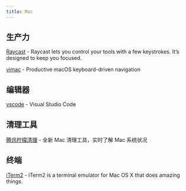 ```yaml
---
title: Mac
---
```


## 生产力

[Raycast](https://raycast.com/) - Raycast lets you control your tools with a few keystrokes. It’s designed to keep you focused.

[vimac](https://vimacapp.com/) - Productive macOS keyboard-driven navigation

## 编辑器

[vscode](https://code.visualstudio.com/) - Visual Studio Code

## 清理工具

[腾讯柠檬清理](https://lemon.qq.com/) - 全新 Mac 清理工具，实时了解 Mac 系统状况

## 终端

[iTerm2](https://iterm2.com/) - iTerm2 is a terminal emulator for Mac OS X that does amazing things.
